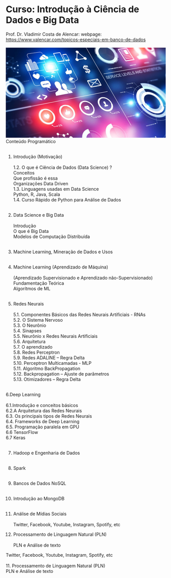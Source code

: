 # Curso: Introdução à Ciência de Dados e Big Data<br />
Prof. Dr. Vladimir Costa de Alencar: webpage: https://www.valencar.com/topicos-especiais-em-banco-de-dados <br /><br />
![image](big-data-analytics.jpg)
Conteúdo Programático<br />  <br />
1. Introdução (Motivação) <br />  <br />
1.2. O que é Ciência de Dados (Data Science) ? <br />
Conceitos <br />
Que profissão é essa <br />
Organizações Data Driven <br />
1.3. Linguagens usadas em Data Science <br />
Python, R, Java, Scala <br />
1.4. Curso Rápido de Python para Análise de Dados <br /> <br />

2. Data Science e Big Data <br />  <br /> 
Introdução <br />
O que é Big Data <br />
Modelos de Computação Distribuída <br /> <br />
3. Machine Learning, Mineração de Dados e Usos<br /><br />
4. Machine Learning (Aprendizado de Máquina) <br />  <br />
(Aprendizado Supervisionado e Aprendizado não-Supervisionado) <br />
Fundamentação Teórica <br />
Algorítmos de ML <br /> <br />

5. Redes Neurais  <br />  <br />
5.1. Componentes Básicos das Redes Neurais Artificiais - RNAs  <br />
5.2. O Sistema Nervoso  <br />
5.3. O Neurônio  <br />
5.4. Sinapses  <br />
5.5. Neurônio x Redes Neurais Artificiais  <br />
5.6. Arquitetura  <br />
5.7. O aprendizado  <br />
5.8. Redes Perceptron  <br />
5.9. Redes ADALINE – Regra Delta  <br />
5.10. Perceptron Multicamadas - MLP  <br />
5.11. Algoritmo BackPropagation  <br />
5.12. Backpropagation – Ajuste de parâmetros <br />
5.13. Otimizadores – Regra Delta  <br />  <br />

6.Deep Learning  <br />  <br />
6.1.Introdução e conceitos básicos <br />
6.2.A Arquitetura das Redes Neurais  <br />
6.3. Os principais tipos de Redes Neurais  <br />
6.4. Frameworks de Deep Learning  <br />
6.5. Programação paralela em GPU  <br />
6.6 TensorFlow  <br />
6.7 Keras  <br /> <br />

7. Hadoop e Engenharia de Dados <br /> <br />

8. Spark <br /> <br />

9. Bancos de Dados NoSQL <br /> <br />

10. Introdução ao MongoDB <br /> <br />

11. Análise de Mídias Sociais <br /><br />
Twitter, Facebook, Youtube, Instagram, Spotify, etc <br />

12. Processamento de Linguagem Natural (PLN) <br />  <br />
PLN e Análise de texto <br />

Twitter, Facebook, Youtube, Instagram, Spotify, etc <br /><br />
11. Processamento de Linguagem Natural (PLN) <br />
PLN e Análise de texto <br />
